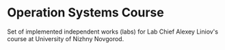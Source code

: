 # Operation Systems Course

Set of implemented independent works (labs) for Lab Chief Alexey Liniov's course at University of Nizhny Novgorod.
